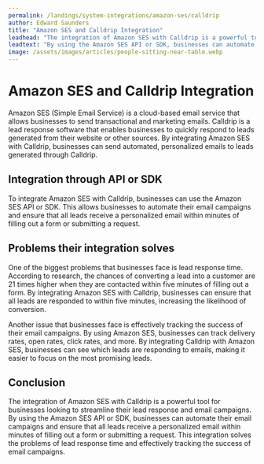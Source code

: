 ```yaml
---
permalink: /landings/system-integrations/amazon-ses/calldrip
author: Edward Saunders
title: "Amazon SES and Calldrip Integration"
leadhead: "The integration of Amazon SES with Calldrip is a powerful tool for businesses looking to streamline their lead response and email campaigns"
leadtext: "By using the Amazon SES API or SDK, businesses can automate their email campaigns and ensure that all leads receive a personalized email within minutes of filling out a form or submitting a request. This integration solves the problems of lead response time and effectively tracking the success of email campaigns."
image: /assets/images/articles/people-sitting-near-table.webp
---
```

<div class="arttext">  <h1>Amazon SES and Calldrip Integration</h1>
  <p>Amazon SES (Simple Email Service) is a cloud-based email service that allows businesses to send transactional and marketing emails. Calldrip is a lead response software that enables businesses to quickly respond to leads generated from their website or other sources. By integrating Amazon SES with Calldrip, businesses can send automated, personalized emails to leads generated through Calldrip.</p>

  <h2>Integration through API or SDK</h2>
  <p>To integrate Amazon SES with Calldrip, businesses can use the Amazon SES API or SDK. This allows businesses to automate their email campaigns and ensure that all leads receive a personalized email within minutes of filling out a form or submitting a request.</p>
  
  <h2>Problems their integration solves</h2>
  <p>One of the biggest problems that businesses face is lead response time. According to research, the chances of converting a lead into a customer are 21 times higher when they are contacted within five minutes of filling out a form. By integrating Amazon SES with Calldrip, businesses can ensure that all leads are responded to within five minutes, increasing the likelihood of conversion.</p>
  
  <p>Another issue that businesses face is effectively tracking the success of their email campaigns. By using Amazon SES, businesses can track delivery rates, open rates, click rates, and more. By integrating Calldrip with Amazon SES, businesses can see which leads are responding to emails, making it easier to focus on the most promising leads.</p>
  
  <h2>Conclusion</h2>
  <p>The integration of Amazon SES with Calldrip is a powerful tool for businesses looking to streamline their lead response and email campaigns. By using the Amazon SES API or SDK, businesses can automate their email campaigns and ensure that all leads receive a personalized email within minutes of filling out a form or submitting a request. This integration solves the problems of lead response time and effectively tracking the success of email campaigns.</p>
</div>